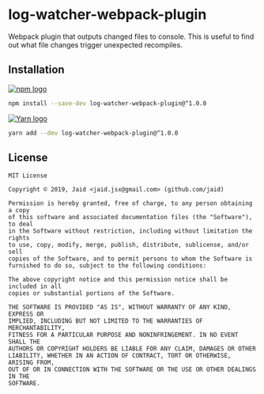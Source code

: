 # log-watcher-webpack-plugin


Webpack plugin that outputs changed files to console. This is useful to find out what file changes trigger unexpected recompiles.

## Installation
<a href='https://npmjs.com/package/log-watcher-webpack-plugin'><img alt='npm logo' src='https://github.com/Jaid/action-readme/raw/master/images/base-assets/npm.png'/></a>
```bash
npm install --save-dev log-watcher-webpack-plugin@^1.0.0
```
<a href='https://yarnpkg.com/package/log-watcher-webpack-plugin'><img alt='Yarn logo' src='https://github.com/Jaid/action-readme/raw/master/images/base-assets/yarn.png'/></a>
```bash
yarn add --dev log-watcher-webpack-plugin@^1.0.0
```




## License
```text
MIT License

Copyright © 2019, Jaid <jaid.jsx@gmail.com> (github.com/jaid)

Permission is hereby granted, free of charge, to any person obtaining a copy
of this software and associated documentation files (the "Software"), to deal
in the Software without restriction, including without limitation the rights
to use, copy, modify, merge, publish, distribute, sublicense, and/or sell
copies of the Software, and to permit persons to whom the Software is
furnished to do so, subject to the following conditions:

The above copyright notice and this permission notice shall be included in all
copies or substantial portions of the Software.

THE SOFTWARE IS PROVIDED "AS IS", WITHOUT WARRANTY OF ANY KIND, EXPRESS OR
IMPLIED, INCLUDING BUT NOT LIMITED TO THE WARRANTIES OF MERCHANTABILITY,
FITNESS FOR A PARTICULAR PURPOSE AND NONINFRINGEMENT. IN NO EVENT SHALL THE
AUTHORS OR COPYRIGHT HOLDERS BE LIABLE FOR ANY CLAIM, DAMAGES OR OTHER
LIABILITY, WHETHER IN AN ACTION OF CONTRACT, TORT OR OTHERWISE, ARISING FROM,
OUT OF OR IN CONNECTION WITH THE SOFTWARE OR THE USE OR OTHER DEALINGS IN THE
SOFTWARE.
```
